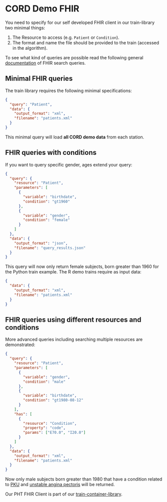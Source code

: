 # CORD Demo FHIR
You need to specify for our self developed FHIR client in our train-library two minimal things:
1. The Resource to access (e.g. `Patient` or `Condition`).
2. The format and name the file should be provided to the train (accessed in the algorithm).

To see what kind of queries are possible read the following general [documentation](https://www.hl7.org/fhir/search.html) of FHIR search queries.

## Minimal FHIR queries
The train library requires the following minimal specifications:

```json
{
  "query": "Patient",
  "data": {
    "output_format": "xml",
    "filename": "patients.xml" 
  }
}
```

This minimal query will load **all CORD demo data** from each station.

## FHIR queries with conditions

If you want to query specific gender, ages extend your query:
```json
{
  "query": {
    "resource": "Patient",
    "parameters": [
      {
        "variable": "birthdate",
        "condition": "gt1960"
      },
      {
        "variable": "gender",
        "condition": "female"
      }
    ]
  },
  "data": {
    "output_format": "json",
    "filename": "query_results.json"
  }
}
```
This query will now only return female subjects, born greater than 1960 for the Python train example. The R demo trains  require as input data:
```json
{
  "data": {
    "output_format": "xml",
    "filename": "patients.xml"
  }
}
```


## FHIR queries using different resources and conditions
More advanced queries including searching multiple resources are demonstrated:
````json
{
  "query": {
    "resource": "Patient",
    "parameters": [
      {
        "variable": "gender",
        "condition": "male"
      },
      {
        "variable": "birthdate",
        "condition": "gt1980-08-12"
      }
    ],
    "has": [
      {
        "resource": "Condition",
        "property": "code",
        "params": ["E70.0", "I20.0"]
      }
    ]
  },
  "data": {
    "output_format": "xml",
    "filename": "patients.xml"
  }
}
````
Now only male subjects born greater than 1980 that have a condition related to [PKU](https://en.wikipedia.org/wiki/Phenylketonuria) and 
[unstable angina pectoris](https://www.msdmanuals.com/de-de/profi/herz-kreislauf-krankheiten/koronare-herzkrankheit/instabile-angina-pectoris)
will be returned.


Our PHT FHIR Client is part of our [train-container-library](https://github.com/PHT-Medic/train-container-library.git).